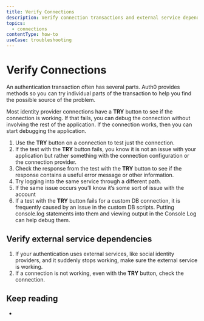 ```yaml
---
title: Verify Connections
description: Verify connection transactions and external service dependencies to troubleshoot issues. 
topics:
  - connections
contentType: how-to
useCase: troubleshooting
---
```


# Verify Connections

An authentication transaction often has several parts. Auth0 provides methods so you can try individual parts of the transaction to help you find the possible source of the problem.

Most identity provider connections have a **TRY** button to see if the connection is working. If that fails, you can debug the connection without involving the rest of the application. If the connection works, then you can start debugging the application.

1. Use the **TRY** button on a connection to test just the connection.  
2. If the test with the **TRY** button fails, you know it is not an issue with your application but rather something with the connection configuration or the connection provider.
3. Check the response from the test with the **TRY** button to see if the response contains a useful error message or other information.
4. Try logging into the same service through a different path.
5. If the same issue occurs you’ll know it’s some sort of issue with the account
6. If a test with the **TRY** button fails for a custom DB connection, it is frequently caused by an issue in the custom DB scripts. Putting console.log statements into them and viewing output in the Console Log can help debug them.

## Verify external service dependencies

1. If your authentication uses external services, like social identity providers, and it suddenly stops working, make sure the external service is working.
2. If a connection is not working, even with the **TRY** button, check the connection.

## Keep reading

* 